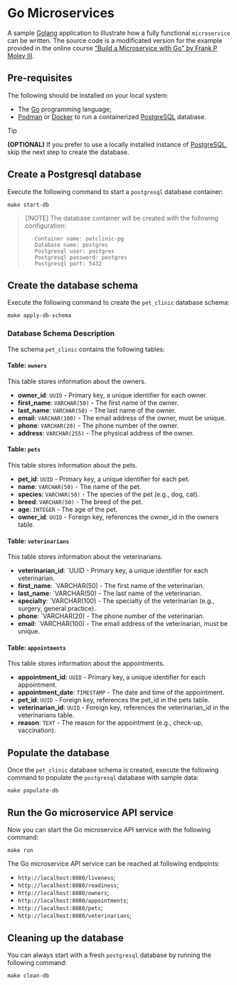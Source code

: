 # Go Microservices

A sample [Golang](https://go.dev) application to illustrate how a fully functional `microservice` can be written. The source code is a modificated version for the example provided in the online course ["Build a Microservice with Go" by Frank P Moley III](https://www.linkedin.com/learning/build-a-microservice-with-go).

## Pre-requisites

The following should be installed on your local system:

* The [Go](https://go.dev) programming language;
* [Podman](https://podman.io/) or [Docker](https://www.docker.com) to run a containerized [PostgreSQL](https://www.postgresql.org/) database.
  
> [!TIP]
> **(OPTIONAL)** If you prefer to use a locally installed instance of [PostgreSQL](https://www.postgresql.org/), skip the next step to create the database.

## Create a Postgresql database

Execute the following command to start a `postgresql` database container:

```shell
make start-db
```

> [!NOTE] The database container will be created with the following configuration:
>
> ```text
>    Container name: petclinic-pg
>    Database name: postgres
>    Postgresql user: postgres
>    Postgresql password: postgres
>    Postgresql port: 5432
> ```

## Create the database schema

Execute the following command to create the `pet_clinic` database schema:

```shell
make apply-db-schema
```

### Database Schema Description

The schema `pet_clinic` contains the following tables:

#### Table: `owners`

This table stores information about the owners.

* **owner_id**: `UUID` - Primary key, a unique identifier for each owner.
* **first_name**: `VARCHAR(50)` - The first name of the owner.
* **last_name**: `VARCHAR(50)` - The last name of the owner.
* **email**: `VARCHAR(100)` - The email address of the owner, must be unique.
* **phone**: `VARCHAR(20)` - The phone number of the owner.
* **address**: `VARCHAR(255)` - The physical address of the owner.

#### Table: `pets`

This table stores information about the pets.

* **pet_id**: `UUID` - Primary key, a unique identifier for each pet.
* **name**: `VARCHAR(50)` - The name of the pet.
* **species**: `VARCHAR(50)` - The species of the pet (e.g., dog, cat).
* **breed**: `VARCHAR(50)` - The breed of the pet.
* **age**: `INTEGER` - The age of the pet.
* **owner_id**: `UUID` - Foreign key, references the owner_id in the owners table.

#### Table: `veterinarians`

This table stores information about the veterinarians.

* **veterinarian_id**: `UUID - Primary key, a unique identifier for each veterinarian.
* **first_name**: `VARCHAR(50) - The first name of the veterinarian.
* **last_name**: `VARCHAR(50) - The last name of the veterinarian.
* **specialty**: `VARCHAR(100) - The specialty of the veterinarian (e.g., surgery, general practice).
* **phone**: `VARCHAR(20) - The phone number of the veterinarian.
* **email**: `VARCHAR(100) - The email address of the veterinarian, must be unique.

#### Table: `appointments`

This table stores information about the appointments.

* **appointment_id**: `UUID` - Primary key, a unique identifier for each appointment.
* **appointment_date**: `TIMESTAMP` - The date and time of the appointment.
* **pet_id**: `UUID` - Foreign key, references the pet_id in the pets table.
* **veterinarian_id**: `UUID` - Foreign key, references the veterinarian_id in the veterinarians table.
* **reason**: `TEXT` - The reason for the appointment (e.g., check-up, vaccination).

## Populate the database

Once the `pet_clinic` database schema is created, execute the following command to populate the `postgresql` database with sample data:

```shell
make populate-db
```

## Run the Go microservice API service

Now you can start the Go microservice API service with the following command:

```shell
make run
```

The Go microservice API service can be reached at following endpoints:

* `http://localhost:8080/liveness`;
* `http://localhost:8080/readiness`;
* `http://localhost:8080/owners`;
* `http://localhost:8080/appointments`;
* `http://localhost:8080/pets`;
* `http://localhost:8080/veterinarians`;

## Cleaning up the database

You can always start with a fresh `postgresql` database by running the following command:

```shell
make clean-db
```
